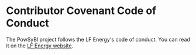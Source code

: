 # Contributor Covenant Code of Conduct

The PowSyBl project follows the LF Energy's code of conduct. You can read it on the [LF Energy website](https://www.lfenergy.org/community/code-of-conduct/).
